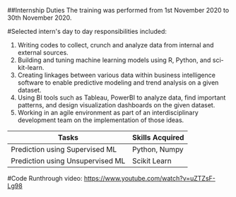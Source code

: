 ##Internship Duties
The training was performed from 1st November 2020 to 30th November 2020.

#Selected intern's day to day responsibilities included:
1.	Writing codes to collect, crunch and analyze data from internal and external sources.
2.	Building and tuning machine learning models using R, Python, and sci-kit-learn.
3.	Creating linkages between various data within business intelligence software to enable predictive modeling and trend analysis on a given dataset.
4.	Using BI tools such as Tableau, PowerBI to analyze data, find important patterns, and design visualization dashboards on the given dataset.
5.	Working in an agile environment as part of an interdisciplinary development team on the implementation of those ideas.

|               Tasks               | Skills Acquired |
| --------------------------------- | --------------- |
| Prediction using Supervised ML    | Python, Numpy   |
| Prediction using Unsupervised ML  | Scikit Learn    |

#Code Runthrough video:
https://www.youtube.com/watch?v=uZTZsF-Lg98
